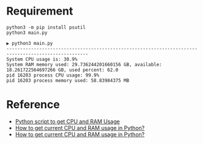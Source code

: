 # Requirement

```shell
python3 -m pip install psutil
python3 main.py
```

```shell
▶ python3 main.py              
----------------------------------------------------------------------------------------------------
System CPU usage is: 30.9%
System RAM memory used: 29.736244201660156 GB, available: 18.261722564697266 GB, used percent: 62.0
pid 16203 process CPU usage: 99.9%
pid 16203 process memory used: 58.83984375 MB
```

# Reference

- [Python script to get CPU and RAM Usage](https://iq.opengenus.org/cpu-and-ram-usage-python/)
- [How to get current CPU and RAM usage in Python?](https://stackoverflow.com/questions/276052/how-to-get-current-cpu-and-ram-usage-in-python)
- [How to get current CPU and RAM usage in Python?](https://www.geeksforgeeks.org/how-to-get-current-cpu-and-ram-usage-in-python/)